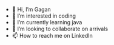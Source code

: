 - 👋 Hi, I’m Gagan
- 👀 I’m interested in coding
- 🌱 I’m currently learning java
- 💞️ I’m looking to collaborate on arrivals
- 📫 How to reach me on LinkedIn

<!---
GaganKumarSahu/GaganKumarSahu is a ✨ special ✨ repository because its `README.md` (this file) appears on your GitHub profile.
You can click the Preview link to take a look at your changes.
--->
